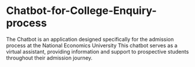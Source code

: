 # Chatbot-for-College-Enquiry-process
The Chatbot is an application designed specifically for the admission process at the National Economics University This chatbot serves as a virtual assistant, providing information and support to prospective students throughout their admission journey. 
